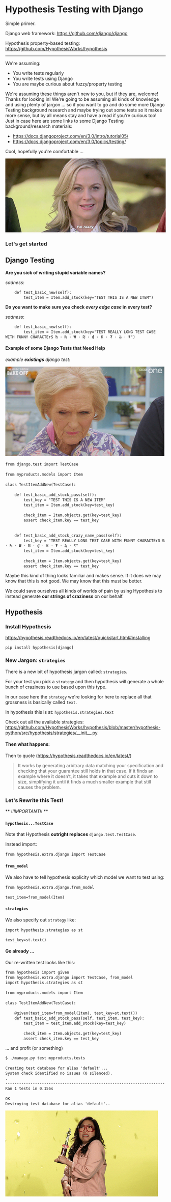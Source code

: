 
# Hypothesis Testing with Django

Simple primer.

Django web framework: https://github.com/django/django

Hypothesis property-based testing: https://github.com/HypothesisWorks/hypothesis

---

We're assuming:

* You write tests regularly
* You write tests using Django
* You are maybe curious about fuzzy/property testing


We're assuming these things aren't new to you, but if they are, welcome! Thanks for looking in! We're going to be assuming all kinds of knowledge and using plenty of jargon ... so if you want to go and do some more Django Testing background research and maybe trying out some tests so it makes more sense, but by all means stay and have a read if you're curious too! Just in case here are some links to some Django Testing background/research materials:

* https://docs.djangoproject.com/en/3.0/intro/tutorial05/
* https://docs.djangoproject.com/en/3.0/topics/testing/


Cool, hopefully you're comfortable  ...

![I'm ready!](./ready.gif)


### Let's get started


## Django Testing

**Are you sick of writing stupid variable names?**

*sadness*:

        def test_basic_new(self):
            test_item = Item.add_stock(key="TEST THIS IS A NEW ITEM")


**Do you want to make sure you check *every edge case* in every test?**


*sadness*:

        def test_basic_new(self):
            test_item = Item.add_stock(key="TEST REALLY LONG TEST CASE WITH FUNNY CHARACTErS ₧ · ₨ · ₩ · ₪ · ₫ · ₭ · ₮ · ₯ · ₹")


#### Example of some Django Tests that Need Help


*example **existings** django test*:

![sadness](./really.gif)

```
from django.test import TestCase

from myproducts.models import Item

class TestItemAddNew(TestCase):

    def test_basic_add_stock_pass(self):
        test_key = "TEST THIS IS A NEW ITEM"
        test_item = Item.add_stock(key=test_key)

        check_item = Item.objects.get(key=test_key)
        assert check_item.key == test_key


    def test_basic_add_stock_crazy_name_pass(self):
        test_key = "TEST REALLY LONG TEST CASE WITH FUNNY CHARACTErS ₧ · ₨ · ₩ · ₪ · ₫ · ₭ · ₮ · ₯ · ₹"
        test_item = Item.add_stock(key=test_key)

        check_item = Item.objects.get(key=test_key)
        assert check_item.key == test_key
```

Maybe this kind of thing looks familiar and makes sense. If it does we may know that this is not good. We may know that this must be better.

We could save ourselves all kinds of worlds of pain by using Hypothesis to instead generate **our strings of craziness** on our behalf.


## Hypothesis


### Install Hypothesis

https://hypothesis.readthedocs.io/en/latest/quickstart.html#installing

    pip install hypothesis[django]




### New Jargon: `strategies`

There is a new bit of hypothesis jargon called: `strategies`.

For your test you pick a `strategy` and then hypothesis will generate a whole bunch of craziness to use based upon this type.

In our case here the `strategy` we're looking for here to replace all that grossness is basically called `text`.

In hypothesis this is at: `hypothesis.strategies.text`

Check out all the available strategies: https://github.com/HypothesisWorks/hypothesis/blob/master/hypothesis-python/src/hypothesis/strategies/__init__.py


#### Then what happens:

Then to quote (https://hypothesis.readthedocs.io/en/latest/)
> It works by generating arbitrary data matching your specification and checking that your guarantee still holds in that case. If it finds an example where it doesn’t, it takes that example and cuts it down to size, simplifying it until it finds a much smaller example that still causes the problem.


### Let's Rewrite this Test!


** *!!IMPORTANT!!* **


#### `hypothesis...TestCase`

Note that Hypothesis **outright replaces** `django.test.TestCase`.

Instead import:

`from hypothesis.extra.django import TestCase`



#### `from_model`


We also have to tell hypothesis explicity which model we want to test using:

`from hypothesis.extra.django.from_model`

`test_item=from_model(Item)`


#### `strategies`

We also specify out `strategy` like:

`import hypothesis.strategies as st`

`test_key=st.text()`

#### Go already ...

Our re-written test looks like this:


```
from hypothesis import given
from hypothesis.extra.django import TestCase, from_model
import hypothesis.strategies as st

from myproducts.models import Item

class TestItemAddNew(TestCase):

    @given(test_item=from_model(Item), test_key=st.text())
    def test_basic_add_stock_pass(self, test_item, test_key):
        test_item = test_item.add_stock(key=test_key)

        check_item = Item.objects.get(key=test_key)
        assert check_item.key == test_key
```

... and profit (or something)


```
$ ./manage.py test myproducts.tests

Creating test database for alias 'default'...
System check identified no issues (0 silenced).
.
----------------------------------------------------------------------
Ran 1 tests in 0.156s

OK
Destroying test database for alias 'default'..
```


![Winning!](./yes.gif)
